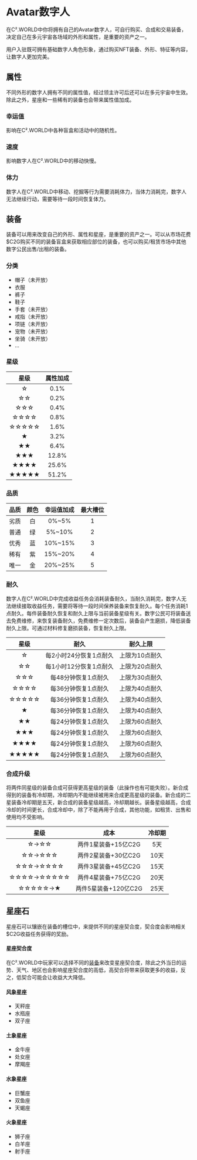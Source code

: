 # Avatar数字人

在C².WORLD中你将拥有自己的Avatar数字人，可自行购买、合成和交易装备，决定自己在多元宇宙各场域的外形和属性，是重要的资产之一。

用户入驻既可拥有基础数字人角色形象，通过购买NFT装备、外形、特征等内容，让数字人更加完美。

## 属性

不同外形的数字人拥有不同的属性值，经过领主许可后还可以在多元宇宙中生效。除此之外，星座和一些稀有的装备也会带来属性值加成。

### 幸运值

影响在C².WORLD中各种盲盒和活动中的随机性。

### 速度

影响数字人在C².WORLD中的移动快慢。

### 体力

数字人在C².WORLD中移动、挖掘等行为需要消耗体力，当体力消耗完，数字人无法继续行动，需要等待一段时间恢复体力。

## 装备

装备可以用来改变自己的外形、属性和星座，是重要的资产之一。可以从市场花费$C2G购买不同的装备盲盒来获取相应部位的装备，也可以购买/租赁市场中其他数字公民出售/出租的装备。

### 分类

* 帽子（未开放）
* 衣服
* 裤子
* 鞋子
* 手套（未开放）
* 戒指（未开放）
* 项链（未开放）
* 宠物（未开放）
* 坐骑（未开放）
* ...

### 星级

|   星级  |  属性加成 |
| :---: | :---: |
|   ☆   |  0.1% |
|   ☆☆  |  0.2% |
|  ☆☆☆  |  0.4% |
|  ☆☆☆☆ |  0.8% |
| ☆☆☆☆☆ |  1.6% |
|   ★   |  3.2% |
|   ★★  |  6.4% |
|  ★★★  | 12.8% |
|  ★★★★ | 25.6% |
| ★★★★★ | 51.2% |

### 品质

|  品质 |  颜色 |   幸运值加成  | 最大槽位 |
| :-: | :-: | :------: | :--: |
|  劣质 |  白  |  0%\~5%  |   1  |
|  普通 |  绿  |  5%\~10% |   2  |
|  优秀 |  蓝  | 10%\~15% |   3  |
|  稀有 |  紫  | 15%\~20% |   4  |
|  唯一 |  金  | 20%\~25% |   5  |

### 耐久

数字人在C².WORLD中完成收益任务会消耗装备耐久，当耐久消耗完，数字人无法继续接取收益任务，需要将等待一段时间保养装备来恢复耐久。每个任务消耗1点耐久。每件装备耐久恢复和耐久上限与当前装备星级有关。数字公民可将装备送去免费维修，来恢复装备耐久，免费维修一定次数后，装备会产生磨损，降低装备耐久上限。可通过材料修复磨损装备，恢复耐久上限。

|   星级  |       耐久      |   耐久上限   |
| :---: | :-----------: | :------: |
|   ☆   | 每2小时24分恢复1点耐久 | 上限为10点耐久 |
|   ☆☆  | 每1小时12分恢复1点耐久 | 上限为20点耐久 |
|  ☆☆☆  |  每48分钟恢复1点耐久  | 上限为30点耐久 |
|  ☆☆☆☆ |  每36分钟恢复1点耐久  | 上限为40点耐久 |
| ☆☆☆☆☆ |  每36分钟恢复1点耐久  | 上限为40点耐久 |
|   ★   |  每36分钟恢复1点耐久  | 上限为40点耐久 |
|   ★★  |  每24分钟恢复1点耐久  | 上限为60点耐久 |
|  ★★★  |  每24分钟恢复1点耐久  | 上限为60点耐久 |
|  ★★★★ |  每24分钟恢复1点耐久  | 上限为60点耐久 |
| ★★★★★ |  每24分钟恢复1点耐久  | 上限为60点耐久 |

### 合成升级

将两件同星级的装备合成可获得更高星级的装备（此操作也有可能失败）。新合成得到的装备有冷却期，冷却期内不能继续被用来合成更高星级的装备。新合成的二星装备冷却期是五天，新合成的装备星级越高，冷却期越长。装备星级越高，合成冷却的时间更长，合成冷却中，除了不能再用于合成，其他功能，如租赁、出售和使用均不受影响。

|     星级     |       成本       | 冷却期 |
| :--------: | :------------: | :-: |
|    ☆→☆☆    |  两件1星装备+15亿C2G |  5天 |
|   ☆☆→☆☆☆   |  两件2星装备+30亿C2G | 10天 |
|  ☆☆☆→☆☆☆☆  |  两件3星装备+45亿C2G | 15天 |
| ☆☆☆☆→☆☆☆☆☆ |  两件4星装备+75亿C2G | 20天 |
|   ☆☆☆☆☆→★  | 两件5星装备+120亿C2G | 25天 |

## 星座石

星座石可以镶嵌在装备的槽位中，来提供不同的星座契合度，契合度会影响相关$C2G收益任务获得的奖励。

#### 星座契合度

在C².WORLD中玩家可以选择不同的[装备](avatar-shu-zi-ren.md#zhuang-bei)来改变星座契合度，除此之外当日的运势、天气、地区也会影响星座契合度的高低，高契合将带来获取更多的收益，反之，低契合可能会让收益大大降低。

#### 风象星座

* 天秤座
* 水瓶座
* 双子座

#### 土象星座

* 金牛座
* 处女座
* 摩羯座

#### 水象星座

* 巨蟹座
* 双鱼座
* 天蝎座

#### 火象星座

* 狮子座
* 白羊座
* 射手座
